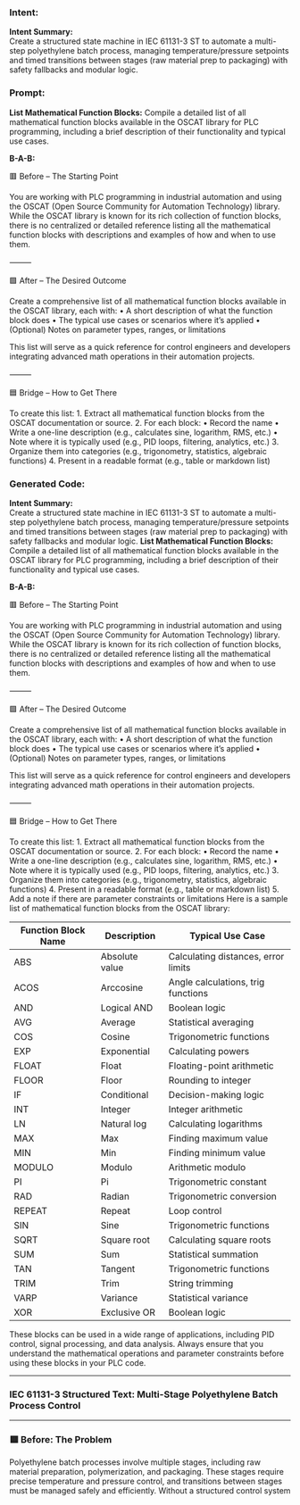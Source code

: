 ### Intent:
**Intent Summary:**  
Create a structured state machine in IEC 61131-3 ST to automate a multi-step polyethylene batch process, managing temperature/pressure setpoints and timed transitions between stages (raw material prep to packaging) with safety fallbacks and modular logic.

### Prompt:
**List Mathematical Function Blocks:**
Compile a detailed list of all mathematical function blocks available in the OSCAT library for PLC programming, including a brief description of their functionality and typical use cases.

**B-A-B:**

🟥 Before – The Starting Point

You are working with PLC programming in industrial automation and using the OSCAT (Open Source Community for Automation Technology) library. While the OSCAT library is known for its rich collection of function blocks, there is no centralized or detailed reference listing all the mathematical function blocks with descriptions and examples of how and when to use them.

⸻

🟩 After – The Desired Outcome

Create a comprehensive list of all mathematical function blocks available in the OSCAT library, each with:
	•	A short description of what the function block does
	•	The typical use cases or scenarios where it’s applied
	•	(Optional) Notes on parameter types, ranges, or limitations

This list will serve as a quick reference for control engineers and developers integrating advanced math operations in their automation projects.

⸻

🟦 Bridge – How to Get There

To create this list:
	1.	Extract all mathematical function blocks from the OSCAT documentation or source.
	2.	For each block:
	•	Record the name
	•	Write a one-line description (e.g., calculates sine, logarithm, RMS, etc.)
	•	Note where it is typically used (e.g., PID loops, filtering, analytics, etc.)
	3.	Organize them into categories (e.g., trigonometry, statistics, algebraic functions)
	4.	Present in a readable format (e.g., table or markdown list)

### Generated Code:
**Intent Summary:**  
Create a structured state machine in IEC 61131-3 ST to automate a multi-step polyethylene batch process, managing temperature/pressure setpoints and timed transitions between stages (raw material prep to packaging) with safety fallbacks and modular logic.
**List Mathematical Function Blocks:**
Compile a detailed list of all mathematical function blocks available in the OSCAT library for PLC programming, including a brief description of their functionality and typical use cases.

**B-A-B:**

🟥 Before – The Starting Point

You are working with PLC programming in industrial automation and using the OSCAT (Open Source Community for Automation Technology) library. While the OSCAT library is known for its rich collection of function blocks, there is no centralized or detailed reference listing all the mathematical function blocks with descriptions and examples of how and when to use them.

⸻

🟩 After – The Desired Outcome

Create a comprehensive list of all mathematical function blocks available in the OSCAT library, each with:
	•	A short description of what the function block does
	•	The typical use cases or scenarios where it’s applied
	•	(Optional) Notes on parameter types, ranges, or limitations

This list will serve as a quick reference for control engineers and developers integrating advanced math operations in their automation projects.

⸻

🟦 Bridge – How to Get There

To create this list:
	1.	Extract all mathematical function blocks from the OSCAT documentation or source.
	2.	For each block:
	•	Record the name
	•	Write a one-line description (e.g., calculates sine, logarithm, RMS, etc.)
	•	Note where it is typically used (e.g., PID loops, filtering, analytics, etc.)
	3.	Organize them into categories (e.g., trigonometry, statistics, algebraic functions)
	4.	Present in a readable format (e.g., table or markdown list)
	5.	Add a note if there are parameter constraints or limitations
Here is a sample list of mathematical function blocks from the OSCAT library:

| Function Block Name | Description | Typical Use Case |
|---------------------|-------------|------------------|
| ABS               | Absolute value | Calculating distances, error limits |
| ACOS              | Arccosine     | Angle calculations, trig functions |
| AND               | Logical AND  | Boolean logic       |
| AVG               | Average       | Statistical averaging |
| COS               | Cosine        | Trigonometric functions |
| EXP              | Exponential  | Calculating powers   |
| FLOAT             | Float        | Floating-point arithmetic |
| FLOOR             | Floor         | Rounding to integer   |
| IF                | Conditional  | Decision-making logic |
| INT               | Integer      | Integer arithmetic   |
| LN               | Natural log  | Calculating logarithms |
| MAX               | Max          | Finding maximum value |
| MIN               | Min          | Finding minimum value |
| MODULO            | Modulo       | Arithmetic modulo   |
| PI                | Pi           | Trigonometric constant |
| RAD               | Radian       | Trigonometric conversion |
| REPEAT            | Repeat       | Loop control         |
| SIN               | Sine          | Trigonometric functions |
| SQRT              | Square root  | Calculating square roots |
| SUM               | Sum          | Statistical summation |
| TAN               | Tangent      | Trigonometric functions |
| TRIM              | Trim         | String trimming       |
| VARP              | Variance     | Statistical variance |
| XOR               | Exclusive OR | Boolean logic        |

These blocks can be used in a wide range of applications, including PID control, signal processing, and data analysis. Always ensure that you understand the mathematical operations and parameter constraints before using these blocks in your PLC code.

---

### IEC 61131-3 Structured Text: Multi-Stage Polyethylene Batch Process Control

---

### 🟥 Before: The Problem

Polyethylene batch processes involve multiple stages, including raw material preparation, polymerization, and packaging. These stages require precise temperature and pressure control, and transitions between stages must be managed safely and efficiently. Without a structured control system
